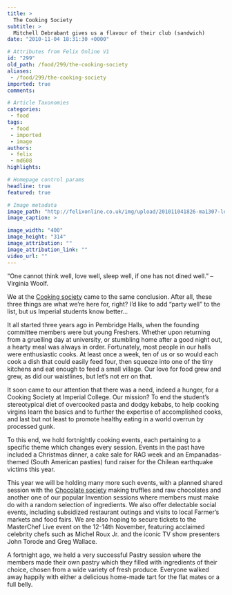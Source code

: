 ```yaml
---
title: >
  The Cooking Society
subtitle: >
  Mitchell Debrabant gives us a flavour of their club (sandwich)
date: "2010-11-04 18:31:30 +0000"

# Attributes from Felix Online V1
id: "299"
old_path: /food/299/the-cooking-society
aliases:
 - /food/299/the-cooking-society
imported: true
comments:

# Article Taxonomies
categories:
 - food
tags:
 - food
 - imported
 - image
authors:
 - felix
 - md608
highlights:

# Homepage control params
headline: true
featured: true

# Image metadata
image_path: "http://felixonline.co.uk/img/upload/201011041826-ma1307-lolmsart.jpg"
image_caption: >

image_width: "400"
image_height: "314"
image_attribution: ""
image_attribution_link: ""
video_url: ""
---
```


“One cannot think well, love well, sleep well, if one has not dined well.” – Virginia Woolf.

We at the [Cooking society](http://www.imperialcollegeunion.org/clubs-and-societies/a-to-z/c/cooking/) came to the same conclusion. After all, these three things are what we’re here for, right? I’d like to add “party well” to the list, but us Imperial students know better...

It all started three years ago in Pembridge Halls, when the founding committee members were but young Freshers. Whether upon returning from a gruelling day at university, or stumbling home after a good night out, a hearty meal was always in order. Fortunately, most people in our halls were enthusiastic cooks. At least once a week, ten of us or so would each cook a dish that could easily feed four, then squeeze into one of the tiny kitchens and eat enough to feed a small village. Our love for food grew and grew, as did our waistlines, but let’s not err on that.

It soon came to our attention that there was a need, indeed a hunger, for a Cooking Society at Imperial College. Our mission? To end the student’s stereotypical diet of overcooked pasta and dodgy kebabs, to help cooking virgins learn the basics and to further the expertise of accomplished cooks, and last but not least to promote healthy eating in a world overrun by processed gunk.

To this end, we hold fortnightly cooking events, each pertaining to a specific theme which changes every session. Events in the past have included a Christmas dinner, a cake sale for RAG week and an Empanadas-themed (South American pasties) fund raiser for the Chilean earthquake victims this year.

This year we will be holding many more such events, with a planned shared session with the [Chocolate society](http://www.imperialcollegeunion.org/clubs-and-societies/a-to-z/c/chocolate/) making truffles and raw chocolates and another one of our popular Invention sessions where members must make do with a random selection of ingredients. We also offer delectable social events, including subsidized restaurant outings and visits to local Farmer’s markets and food fairs. We are also hoping to secure tickets to the MasterChef Live event on the 12-14th November, featuring acclaimed celebrity chefs such as Michel Roux Jr. and the iconic TV show presenters John Torode and Greg Wallace.

A fortnight ago, we held a very successful Pastry session where the members made their own pastry which they filled with ingredients of their choice, chosen from a wide variety of fresh produce. Everyone walked away happily with either a delicious home-made tart for the flat mates or a full belly.

